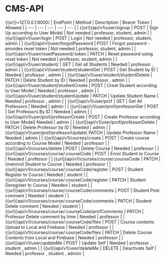 # CMS-API
{{ur}}=127.0.0.1:8000/
| EndPoint | Method | Description | Bearer Token | Allowed |
| --- | --- | --- | --- | --- |
| {{url}}api/v1/user/signup | POST | Sign Up according to User Model | Not needed | professor, student, admin |
| {{url}}api/v1/user/login | POST | Login | Not needed | professor, student, admin |
| {{url}}api/v1/user/forgotPassword | POST | Forgot password - provides reset token | Not needed | professor, student, admin |
| {{url}}api/v1/user/resetPassword/:token | PATCH | Reset password using reset token | Not needed | professor, student, admin |
| {{url}}api/v1/user/student/ | GET | Get all Students | Needed | professor , admin |
| {{url}}api/v1/user/student/studentGet | POST | Get Student by ID | Needed | professor , admin |
| {{url}}api/v1/user/student/studentDelete | PATCH | Delete Student by ID | Needed | professor , admin |
| {{url}}api/v1/user/student/studentCreate | POST | Creat Student according to User Model | Needed | professor , admin |
| {{url}}api/v1/user/student/studentUpdate | PATCH | Update Student Name | Needed | professor , admin |
| {{url}}api/v1/user/prof | GET | Get All Professors | Needed | admin |
| {{url}}api/v1/user/prof/professorGet | POST | Get Professors By ID | Needed | admin |
| {{url}}api/v1/user/prof/professorCreate | POST | Create Professor according to User Model| Needed | admin |
| {{url}}api/v1/user/prof/professorDelete | PATCH | Delete Professor by ID | Needed | admin |
| {{url}}api/v1/user/prof/professorUpdate| PATCH | Update Professor Name | Needed | admin |
| {{url}}api/v1/courses/create | POST | Create course according to Course Model | Needed | professor |
| {{url}}api/v1/courses/delete | POST | Delete Course | Needed | professor |
| {{url}}api/v1/courses/course/:courseCode | POST | Enrol Student to Course | Needed | professor |
| {{url}}api/v1/courses/course/:courseCode | PATCH | Unennrol Student to Course | Needed | professor |
| {{url}}api/v1/courses/course/:courseCode/register | POST | Student Register to Course | Needed | student |
| {{url}}api/v1/courses/course/:courseCode/register | PATCH | Student Deregister to Course | Needed | student |
| {{url}}api/v1/courses/course/:courseCode/comments | POST | Student Post comment | Needed | student |
| {{url}}api/v1/courses/course/:courseCode/comments | PATCH | Student Delete comment | Needed | student |
| {{url}}api/v1/courses/course/:courseCode/profComments | PATCH | Professor Delete comment by time | Needed | professor |
| {{url}}api/v1/courses/course/:courseCode/files | POST | Course contents Upload to Local and Firebase | Needed | professor |
| {{url}}api/v1/courses/course/:courseCode/files | PATCH | Delete Course Contents from Local and Firebase | Needed | professor |
| {{url}}api/v1/user/updateMe | POST | Update Self | Needed | professor , student , admin |
| {{url}}api/v1/user/deleteMe | DELETE | Deactivate Self | Needed | professor , student , adminr |



